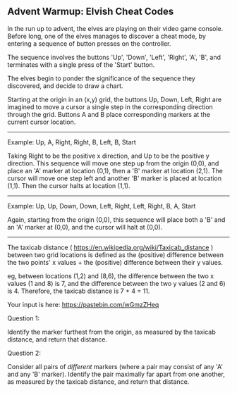 Advent Warmup: Elvish Cheat Codes
---------------------------------
 
In the run up to advent, the elves are playing on their video game console. Before long, one of the elves manages to discover a cheat mode, by entering a sequence of button presses on the controller.
 
The sequence involves the buttons 'Up', 'Down', 'Left', 'Right', 'A', 'B', and terminates with a single press of the 'Start' button.
 
The elves begin to ponder the significance of the sequence they discovered, and decide to draw a chart.
 
Starting at the origin in an (x,y) grid, the buttons Up, Down, Left, Right are imagined to move a cursor a single step in the corresponding direction through the grid. Buttons A and B place corresponding markers at the current cursor location.
 
-------------------------------------------------------------
Example:  Up, A, Right, Right, B, Left, B, Start
 
Taking Right to be the positive x direction, and Up to be the positive y direction. This sequence will move one step up from the origin (0,0), and place an 'A' marker at location (0,1), then a 'B' marker at location (2,1). The cursor will move one step left and another 'B' marker is placed at location (1,1). Then the cursor halts at location (1,1).
 
-------------------------------------------------------------
Example:  Up, Up, Down, Down, Left, Right, Left, Right, B, A, Start
 
Again, starting from the origin (0,0), this sequence will place both a 'B' and an 'A' marker at (0,0), and the cursor will halt at (0,0).
 
-------------------------------------------------------------
 
The taxicab distance ( https://en.wikipedia.org/wiki/Taxicab_distance ) between two grid locations is defined as the (positive) difference between the two points' x values + the (positive) difference between their y values.
 
eg, between locations (1,2) and (8,6), the difference between the two x values (1 and 8) is 7, and the difference between the two y values (2 and 6) is 4. Therefore, the taxicab distance is 7 + 4 = 11.
 
Your input is here: https://pastebin.com/wGmzZHeq
 
Question 1:
 
Identify the marker furthest from the origin, as measured by the taxicab distance, and return that distance.
 
 
Question 2:
 
Consider all pairs of *different* markers (where a pair may consist of any 'A' and any 'B' marker). Identify the pair maximally far apart from one another, as measured by the taxicab distance, and return that distance.